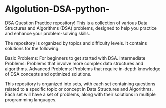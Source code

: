 # Algolution-DSA-python-
DSA Question Practice repository! This is a collection of various Data Structures and Algorithms (DSA) problems, designed to help you practice and enhance your problem-solving skills.

The repository is organized by topics and difficulty levels. It contains solutions for the following:

Basic Problems: For beginners to get started with DSA.
Intermediate Problems: Problems that involve more complex data structures and algorithms.
Advanced Problems: Problems that require in-depth knowledge of DSA concepts and optimized solutions.

This repository is organized into sets, with each set containing questions related to a specific topic or concept in Data Structures and Algorithms. Each set will have a set of problems, along with their solutions in multiple programming languages.
